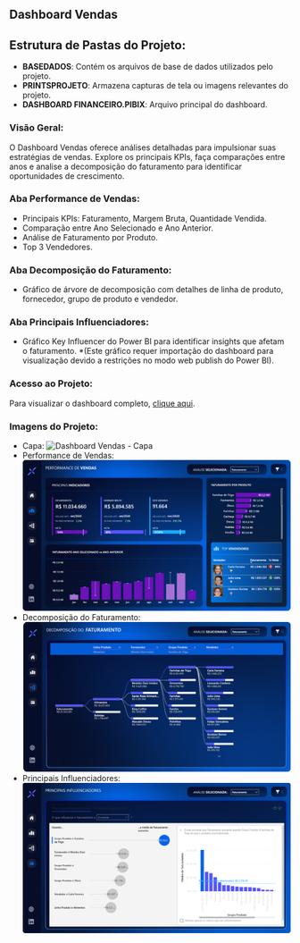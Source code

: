## Dashboard Vendas

## Estrutura de Pastas do Projeto:

- **BASEDADOS**: Contém os arquivos de base de dados utilizados pelo projeto.
- **PRINTSPROJETO**: Armazena capturas de tela ou imagens relevantes do projeto.
- **DASHBOARD FINANCEIRO.PIBIX**: Arquivo principal do dashboard.

### Visão Geral:

O Dashboard Vendas oferece análises detalhadas para impulsionar suas estratégias de vendas. Explore os principais KPIs, faça comparações entre anos e analise a decomposição do faturamento para identificar oportunidades de crescimento.

### Aba Performance de Vendas:

- Principais KPIs: Faturamento, Margem Bruta, Quantidade Vendida.
- Comparação entre Ano Selecionado e Ano Anterior.
- Análise de Faturamento por Produto.
- Top 3 Vendedores.

### Aba Decomposição do Faturamento:

- Gráfico de árvore de decomposição com detalhes de linha de produto, fornecedor, grupo de produto e vendedor.

### Aba Principais Influenciadores:

- Gráfico Key Influencer do Power BI para identificar insights que afetam o faturamento.
*(Este gráfico requer importação do dashboard para visualização devido a restrições no modo web publish do Power BI).

### Acesso ao Projeto:

Para visualizar o dashboard completo, [clique aqui](https://app.powerbi.com/view?r=eyJrIjoiYzMyNTNlNzgtMGE1ZS00NjFjLWFiZmMtYjhjNTgwOWNmMWQ3IiwidCI6IjhkODdkMGZhLWE4NDktNGNkYi1iZTIxLTk1YzY3ZjU3ZGZmYyJ9).

### Imagens do Projeto:

- Capa: ![Dashboard Vendas - Capa](https://vinicius.startz.space/wp-content/uploads/2024/04/PBIW-Vendas-P00.png)
- Performance de Vendas: ![Dashboard Vendas - Página 1](https://github.com/vhsmdev/dashboard-vendas/blob/main/PrintsProjeto/P00.png?raw=true)
- Decomposição do Faturamento: ![Dashboard Vendas - Página 2](https://github.com/vhsmdev/dashboard-vendas/blob/main/PrintsProjeto/P01.png?raw=true)
- Principais Influenciadores: ![Dashboard Vendas - Página 3](https://github.com/vhsmdev/dashboard-vendas/blob/main/PrintsProjeto/P02.png?raw=true)
